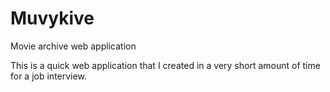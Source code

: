Muvykive
========

Movie archive web application

This is a quick web application that I created in a very short amount of time for a job interview.

